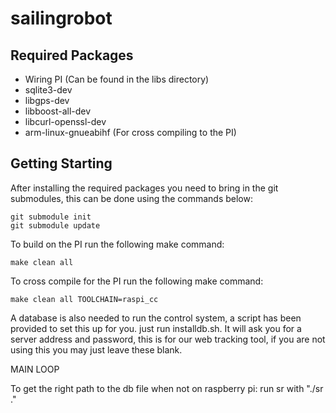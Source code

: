 # sailingrobot

## Required Packages

* Wiring PI (Can be found in the libs directory)
* sqlite3-dev
* libgps-dev
* libboost-all-dev
* libcurl-openssl-dev
* arm-linux-gnueabihf (For cross compiling to the PI)

## Getting Starting

After installing the required packages you need to bring in the git submodules, this can be done using the commands below:

```
git submodule init
git submodule update
```

To build on the PI run the following make command:

```
make clean all
```

To cross compile for the PI run the following make command:

```
make clean all TOOLCHAIN=raspi_cc
```

A database is also needed to run the control system, a script has been provided to set this up for you. just run installdb.sh. It will ask you for a server address and password, this is for our web tracking tool, if you are not using this you may just leave these blank.

MAIN LOOP

To get the right path to the db file when not on raspberry pi:
	run sr with "./sr ."
